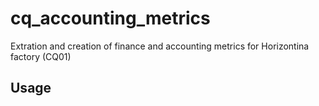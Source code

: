 # cq_accounting_metrics

Extration and creation of finance and accounting metrics for Horizontina factory (CQ01)

## Usage
